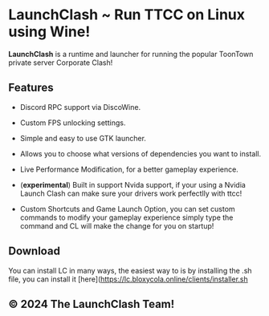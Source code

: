 # LaunchClash ~ Run TTCC on Linux using Wine!

**LaunchClash** is a runtime and launcher for running the popular ToonTown private server Corporate Clash!

## Features

- Discord RPC support via DiscoWine.

- Custom FPS unlocking settings.

- Simple and easy to use GTK launcher.

- Allows you to choose what versions of dependencies you want to install.

- Live Performance Modification, for a better gameplay experience.

- (**experimental**) Built in support Nvida support, if your using a Nvidia Launch Clash can make sure your drivers work perfectlly with ttcc!

- Custom Shortcuts and Game Launch Option, you can set custom commands to modify your gameplay experience simply type the command and CL will make the change for you on startup!

## Download

You can install LC in many ways, the easiest way to is by installing the .sh file, you can install it [here](https://lc.bloxycola.online/clients/installer.sh

## © 2024 The LaunchClash Team!
